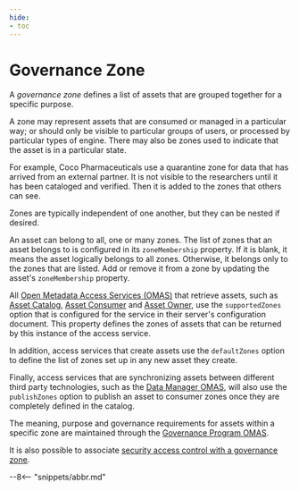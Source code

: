 ```yaml
---
hide:
- toc
---
```


<!-- SPDX-License-Identifier: CC-BY-4.0 -->
<!-- Copyright Contributors to the Egeria project. -->

# Governance Zone

A *governance zone* defines a list of assets that are grouped together for a specific purpose.

A zone may represent assets that are consumed or managed in a particular way; or should only be visible to particular groups of users, or processed by particular types of engine. There may also be zones used to indicate that the asset is in a particular state.

For example, Coco Pharmaceuticals use a quarantine zone for data that has arrived from an external partner. It is not visible to the researchers until it has been cataloged and verified. Then it is added to the zones that others can see.

Zones are typically independent of one another, but they can be nested if desired.

An asset can belong to all, one or many zones. The list of zones that an asset belongs to is configured in its `zoneMembership` property. If it is blank, it means the asset logically belongs to all zones. Otherwise, it belongs only to the zones that are listed. Add or remove it from a zone by updating the asset's `zoneMembership` property.

All [Open Metadata Access Services (OMAS)](/egeria-docs/concepts/omas) that retrieve assets, such as [Asset Catalog](/egeria-docs/services/omas/asset-catalog), [Asset Consumer](/egeria-docs/services/omas/asset-consumer) and [Asset Owner](/egeria-docs/services/omas/asset-owner), use the `supportedZones` option that is configured for the service in their server's configuration document. This property defines the zones of assets that can be returned by this instance of the access service.

In addition, access services that create assets use the `defaultZones` option to define the list of zones set up in any new asset they create.

Finally, access services that are synchronizing assets between different third party technologies, such as the [Data Manager OMAS](/egeria-docs/services/omas/data-manager), will also use the `publishZones` option to publish an asset to consumer zones once they are completely defined in the catalog.

The meaning, purpose and governance requirements for assets within a specific zone are maintained through the [Governance Program OMAS](/egeria-docs/services/omas/governance-program).

It is also possible to associate [security access control with a governance zone](/egeria-docs/services/common/metadata-security).

--8<-- "snippets/abbr.md"
